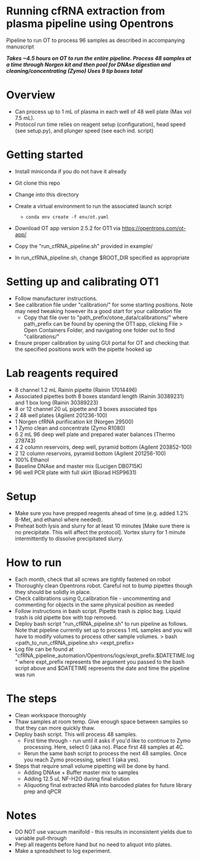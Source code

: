 # Running cfRNA extraction from plasma pipeline using Opentrons
Pipeline to run OT to process 96 samples as described in accompanying manuscript

***Takes ~4.5 hours on OT to run the entire pipeline. Process 48 samples at a time through Norgen kit and then pool for DNAse digestion and cleaning/concentrating (Zymo)***
***Uses 9 tip boxes total***

# Overview
* Can process up to 1 mL of plasma in each well of 48 well plate (Max vol 7.5 mL).
* Protocol run time relies on reagent setup (configuration), head speed (see setup.py), and plunger speed (see each ind. script)

# Getting started
* Install miniconda if you do not have it already
* Git clone this repo
* Change into this directory
* Create a virtual environment to run the associated launch script

		> conda env create -f env/ot.yaml

* Download OT app version 2.5.2 for OT1 via https://opentrons.com/ot-app/
* Copy the "run_cfRNA_pipeline.sh" provided in example/
* In run_cfRNA_pipeline.sh, change $ROOT_DIR specified as appropriate

# Setting up and calibrating OT1
* Follow manufacturer instructions. 
* See calibration file under "calibration/" for some starting positions. Note may need tweaking however its a good start for your calibration file
	* Copy that file over to "path_prefix/otone_data/calibrations/" where path_prefix can be found by opening the OT1 app, clicking File > Open Containers Folder, and navigating one folder out to find "calibrations/"
* Ensure proper calibration by using GUI portal for OT and checking that the specified positions work with the pipette hooked up

# Lab reagents required
* 8 channel 1.2 mL Rainin pipette (Rainin 17014496)
* Associated pipettes both 8 boxes standard length (Rainin 30389231) and 1 box long (Rainin 30389223)
* 8 or 12 channel 20 uL pipette and 3 boxes associated tips
* 2 48 well plates (Agilent 201236-100)
* 1 Norgen cfRNA purifiication kit (Norgen 29500)
* 1 Zymo clean and concentrate (Zymo R1080)
* 6 2 mL 96 deep well plate and prepared water balances (Thermo 278743)
* 4 2 column reservoirs, deep well, pyramid bottom (Agilent 203852-100)
* 2 12 column reservoirs, pyramid bottom (Agilent 201256-100)
* 100% Ethanol
* Baseline DNAse and master mix (Lucigen DB0715K)
* 96 well PCR plate with full skirt (Biorad HSP9631)

# Setup
* Make sure you have prepped reagents ahead of time (e.g. added 1.2% B-Met, and ethanol where needed).
* Preheat both lysis and slurry for at least 10 minutes [Make sure there is no precipitate. This will affect the protocol]. Vortex slurry for 1 minute intermittently to dissolve precipitated slurry.

# How to run
* Each month, check that all screws are tightly fastened on robot
* Thoroughly clean Opentrons robot. Careful not to bump pipettes though they should be solidly in place.
* Check calibrations using 0_calibration file - uncommenting and commenting for objects in the same physical position as needed
* Follow instructions in bash script. Pipette trash is ziploc bag. Liquid trash is old pipette box with top removed.
* Deploy bash script "run_cfRNA_pipeline.sh" to run pipeline as follows. Note that pipeline currently set up to process 1 mL samples and you will have to modify volumes to process other sample volumes.
		> bash <path_to_run_cfRNA_pipeline.sh> <expt_prefix>
* Log file can be found at "cfRNA_pipeline_automation/Opentrons/logs/expt_prefix.$DATETIME.log" where expt_prefix represents the argument you passed to the bash script above and $DATETIME represents the date and time the pipeline was run

# The steps
* Clean workspace thoroughly
* Thaw samples at room temp. Give enough space between samples so that they can more quickly thaw.
* Deploy bash script. This will process 48 samples.
	* First time through - run until it asks if you'd like to continue to Zymo processing. Here, select 0 (aka no). Place first 48 samples at 4C.
	* Rerun the same bash script to process the next 48 samples. Once you reach Zymo processing, select 1 (aka yes).
* Steps that require small volume pipetting will be done by hand.
	* Adding DNAse + Buffer master mix to samples
	* Adding 12.5 uL NF-H2O during final elution
	* Aliquoting final extracted RNA into barcoded plates for future library prep and qPCR

# Notes
* DO NOT use vacuum manifold - this results in inconsistent yields due to variable pull-through
* Prep all reagents before hand but no need to aliquot into plates.
* Make a spreadsheet to log experiment.
